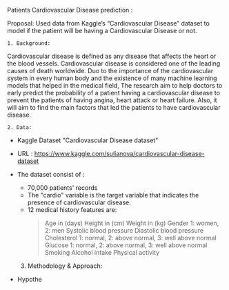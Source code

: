 Patients Cardiovascular Disease prediction :


Proposal: Used data from Kaggle’s “Cardiovascular Disease” dataset to model if the patient will be having a Cardiovascular Disease or not.
	
	
	1. Background: 
	
Cardiovascular disease is defined as any disease that affects the heart or the blood vessels. Cardiovascular disease is considered one of the leading causes of death worldwide. Duo to the importance of the cardiovascular system in every human body and the existence of many machine learning models that helped in the medical field, The research aim to help doctors to early predict the probability of a patient having a cardiovascular disease to prevent the patients of having angina, heart attack or heart failure. Also, it will aim to find the main factors that led the patients to have cardiovascular disease. 	
	
	2. Data: 
- Kaggle Dataset "Cardiovascular Disease dataset"

- URL : https://www.kaggle.com/sulianova/cardiovascular-disease-dataset

- The dataset consist of : 
	- 70,000 patients' records 
	- The "cardio" variable is the target variable that indicates the presence of cardiovascular disease. 
	- 12 medical history features are: 
		> Age in (days)
		> Height in (cm)
		> Weight in (kg)
		> Gender 1: women, 2: men
		> Systolic blood pressure 
		> Diastolic blood pressure 
		> Cholesterol  1: normal, 2: above normal, 3: well above normal 
		> Glucose  1: normal, 2: above normal, 3: well above normal 
		> Smoking
		> Alcohol intake
		> Physical activity 
	3. Methodology & Approach: 
- Hypothe
	
		